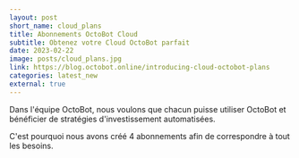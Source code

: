 ```yaml
---
layout: post
short_name: cloud_plans
title: Abonnements OctoBot Cloud
subtitle: Obtenez votre Cloud OctoBot parfait
date: 2023-02-22
image: posts/cloud_plans.jpg
link: https://blog.octobot.online/introducing-cloud-octobot-plans
categories: latest_new
external: true
---
```


Dans l'équipe OctoBot, nous voulons que chacun puisse utiliser OctoBot et bénéficier de stratégies d'investissement automatisées.

C'est pourquoi nous avons créé 4 abonnements afin de correspondre à tout les besoins.
